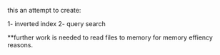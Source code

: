 this an attempt to create:

1- inverted index
2- query search 


**further work is needed to read files to memory for memory effiency reasons. 
